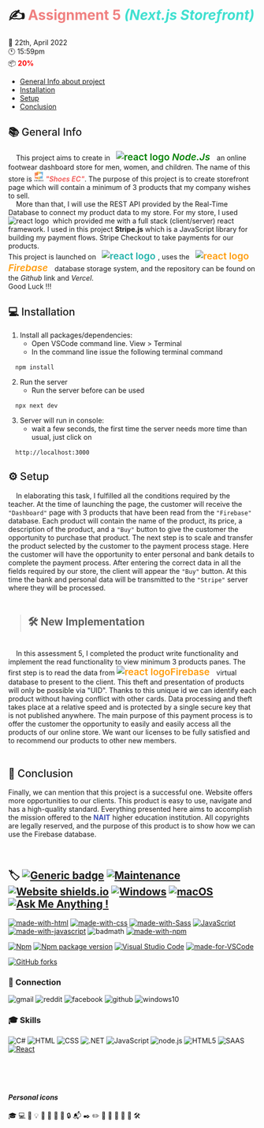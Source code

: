 # :writing_hand: <span style="color: lightcoral;"> **Assignment 5**</span>  <span style="color: turquoise;">*(Next.js Storefront)*</span>
 :calendar: 22th, April 2022 <br/>
 :clock11: 15:59pm <br/>
 :package: <span style="color: red; font-weight:700">20%</span>

  - [General Info about project](#general-info)
  - [Installation](#installation)
  - [Setup](#setup)
  - [Conclusion](#conclusion)


##  :books: <span style="color:FFF3E0; font-weight:500" id="general-info">General Info</span>

&nbsp;&nbsp;&nbsp;&nbsp;This project aims to create in &nbsp; <span style="color: green; font-weight:600; font-size: 1.2rem"> <img src="https://cdn-icons-png.flaticon.com/512/919/919825.png" width="20" title="react logo"> *Node.Js* &nbsp;</span> an online footwear dashboard store for men, women, and children. The name of this store is <span style="color:#EF5350; font-weight:600"><img src="./static/../static/logo.png" width="20" title="EC logo"> *"Shoes EC"*</span>. The purpose of this project is to create storefront page which will contain a minimum of 3 products that my company wishes to sell.<br/>
&nbsp;&nbsp;&nbsp;&nbsp;More than that, I will use the REST API provided by the
Real-Time Database to connect my product data to my store. For my store, I used &nbsp;<img src="https://www.rlogical.com/wp-content/uploads/2021/08/Rlogical-Blog-Images-thumbnail.png" width="20" title="react logo"></span>&nbsp; which provided me with a full stack (client/server) react framework. I used in this project **Stripe.js** which is a JavaScript library for building my payment flows. Stripe Checkout to take payments for our products.<br/>
This project is launched on &nbsp; <span style="color: lightseagreen; font-weight:600; font-size: 1.2rem"> <img src="https://logovtor.com/wp-content/uploads/2020/10/vercel-inc-logo-vector.png" width="35" title="react logo"> </span>, uses the &nbsp; <span style="color: #FF9C0B; font-weight:600; font-size: 1.2rem"> <img src="https://www.gameartguppy.com/wp-content/uploads/2019/04/mascot_firebase-logo.png" width="27" title="react logo">*Firebase* &nbsp;</span> database storage system, and the repository can be found on the *Github* link and *Vercel*.<br/>
Good Luck !!!

##  :computer: <span style="color:78909C; font-weight:500" id="installation">Installation</span>
1.  Install all packages/dependencies:
    - Open VSCode command line. View > Terminal
    - In the command line issue the following terminal command
```
  npm install
```
2. Run the server
     - Run the server before can be used
  ```
    npx next dev
  ```
3. Server will run in console:
   - wait a few seconds, the first time the server needs more time than usual, just click on 
```
  http://localhost:3000
```

## :gear: <span style="color:81C784; font-weight:500" id="setup">Setup</span>

&nbsp;&nbsp;&nbsp;&nbsp;In elaborating this task, I fulfilled all the conditions required by the teacher. At the time of launching the page, the customer will receive the `"Dashboard"` page with 3 products that have been read from the `"Firebase"` database. Each product will contain the name of the product, its price, a description of the product, and a `"Buy"` button to give the customer the opportunity to purchase that product. The next step is to scale and transfer the product selected by the customer to the payment process stage.
  Here the customer will have the opportunity to enter personal and bank details to complete the payment process. After entering the correct data in all the fields required by our store, the client will appear the `"Buy"` button. At this time the bank and personal data will be transmitted to the `"Stripe"` server where they will be processed.<br/>
<br/>

>## :hammer_and_wrench: New Implementation
<br/>
&nbsp;&nbsp;&nbsp;&nbsp;In this assessment 5, I completed the product write functionality and implement the read functionality to view minimum 3 products panes. The first step is to read the data from <span style="color: #FF9C0B; font-weight:600; font-size: 1.2rem"> <img src="https://www.gameartguppy.com/wp-content/uploads/2019/04/mascot_firebase-logo.png" width="27" title="react logo">Firebase &nbsp;</span> virtual database to present to the client. This theft and presentation of products will only be possible via "UID". Thanks to this unique id we can identify each product without having conflict with other cards. Data processing and theft takes place at a relative speed and is protected by a single secure key that is not published anywhere.
The main purpose of this payment process is to offer the customer the opportunity to easily and easily access all the products of our online store. We want our licenses to be fully satisfied and to recommend our products to other new members.
<br/>
<br/>

## :pencil: <span style="color:CE93D8; font-weight:500" id="conclusion">Conclusion</span>
Finally, we can mention that this project is a successful one. Website offers more opportunities to our clients. This product is easy to use, navigate and has a high-quality standard.
Everything presented here aims to accomplish the mission offered to the <span style="color:#3F51B5; font-weight:700">NAIT</span> higher education institution. All copyrights are legally reserved, and the purpose of this product is to show how we can use the Firebase database.

&nbsp; 

## :label: [![Generic badge](https://img.shields.io/badge/<Assignment2>-<Open>-<COLOR>.svg)](https://app.netlify.com/sites/ec-shoes-assessment1-eugeniuceban/overview) [![Maintenance](https://img.shields.io/badge/Maintained%3F-yes-green.svg)](https://GitHub.com/Naereen/StrapDown.js/graphs/commit-activity) [![Website shields.io](https://img.shields.io/website-up-down-green-red/http/shields.io.svg)](http://shields.io/) [![Windows](https://svgshare.com/i/ZhY.svg)](https://svgshare.com/i/ZhY.svg) [![macOS](https://svgshare.com/i/ZjP.svg)](https://svgshare.com/i/ZjP.svg) [![Ask Me Anything !](https://img.shields.io/badge/Ask%20me-anything-1abc9c.svg)](https://GitHub.com/Naereen/ama)


[![made-with-html](https://img.shields.io/badge/Made%20with-HTML-1f425f.svg)](https://developer.mozilla.org/en-US/docs/Web/HTML)
[![made-with-css](https://img.shields.io/badge/Made%20with-CSS-1f425f.svg)](https://developer.mozilla.org/en-US/docs/Web/CSS)
[![made-with-Sass](https://img.shields.io/badge/Made%20with-SASS-1f425f.svg)](https://sass-lang.com/)
[![JavaScript](https://img.shields.io/badge/--F7DF1E?logo=javascript&logoColor=000)](https://www.javascript.com/)
[![made-with-javascript](https://img.shields.io/badge/Made%20with-JavaScript-1f425f.svg)](https://www.javascript.com)
![badmath](https://img.shields.io/github/languages/top/lernantino/badmath)
[![made-with-npm](https://img.shields.io/badge/Made%20with-NPM-1f425f.svg)](https://www.npmjs.com/)

[![Npm](https://badgen.net/badge/icon/npm?icon=npm&label)](https://https://npmjs.com/)
[![Npm package version](https://badgen.net/npm/v/express)](https://npmjs.com/package/express)
[![Visual Studio Code](https://img.shields.io/badge/--007ACC?logo=visual%20studio%20code&logoColor=ffffff)](https://code.visualstudio.com/)
[![made-for-VSCode](https://img.shields.io/badge/Made%20for-VSCode-1f425f.svg)](https://code.visualstudio.com/)



[![GitHub forks](https://img.shields.io/github/forks/Naereen/StrapDown.js.svg?style=social&label=Fork&maxAge=2592000)](https://GitHub.com/Naereen/StrapDown.js/network/)
&ensp;

### 	:link: Connection
![gmail](https://aleen42.github.io/badges/src/google_plus.svg)
![reddit](https://aleen42.github.io/badges/src/reddit.svg)
![facebook](https://img.shields.io/badge/Facebook-1877F2?style=for-the-badge&logo=facebook&logoColor=white)
![github](https://img.shields.io/badge/GitHub-100000?style=for-the-badge&logo=github&logoColor=white)
![windows10](https://img.shields.io/badge/Windows-0078D6?style=for-the-badge&logo=windows&logoColor=white)
&ensp;

### :mortar_board: Skills
![C#](https://img.shields.io/badge/C%23-239120?style=for-the-badge&logo=c-sharp&logoColor=white)
![HTML](https://img.shields.io/badge/HTML-239120?style=for-the-badge&logo=html5&logoColor=white)
![CSS](https://img.shields.io/badge/CSS-239120?&style=for-the-badge&logo=css3&logoColor=white)
![.NET](https://img.shields.io/badge/.NET-5C2D91?style=for-the-badge&logo=.net&logoColor=whit)
![JavaScript](https://img.shields.io/badge/JavaScript-F7DF1E?style=for-the-badge&logo=javascript&logoColor=black)
![node.js](https://img.shields.io/badge/Node.js-43853D?style=for-the-badge&logo=node.js&logoColor=white)
![HTML5](https://img.shields.io/badge/HTML5-E34F26?style=for-the-badge&logo=html5&logoColor=white)
![SAAS](https://img.shields.io/badge/Sass-CC6699?style=for-the-badge&logo=sass&logoColor=white)
[![React](https://img.shields.io/badge/React-20232A?style=for-the-badge&logo=react&logoColor=61DAFB)](https://reactjs.org/)

&ensp;

&ensp;

#### *Personal icons*
:mortar_board:
:computer:
:lock_with_ink_pen:
:bulb:
:hammer:
:wrench:
:email:
:key:
:lock:
:mailbox_with_mail:
:black_nib:
:pencil2:
:pushpin:
:file_folder:
:calendar:
:open_file_folder:
:paperclip:
:hammer_and_wrench:
